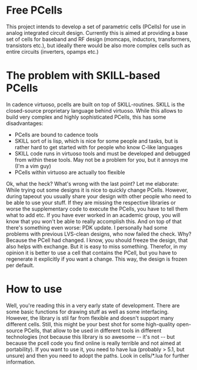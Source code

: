 # Free PCells
This project intends to develop a set of parametric cells (PCells) for use in analog integrated circuit design.
Currently this is aimed at providing a base set of cells for baseband and RF design (momcaps, inductors, transformers,
transistors etc.), but ideally there would be also more complex cells such as entire circuits (inverters, opamps etc.)

# The problem with SKILL-based PCells
In cadence virtuoso, pcells are built on top of SKILL-routines. SKILL is the closed-source proprietary language behind
virtuoso. While this allows to build very complex and highly sophisticated PCells, this has some disadvantages:
 * PCells are bound to cadence tools
 * SKILL sort of is lisp, which is nice for some people and tasks, but is rather hard to get started with for people who
   know C-like languages
 * SKILL code runs in virtuoso tools and must be developed and debugged from within these tools. May not be a problem
   for you, but it annoys me (I'm a vim guy)
 * PCells within virtuoso are actually too flexible

Ok, what the heck? What's wrong with the last point? Let me elaborate: While trying out some designs it is nice to
quickly change PCells. However, during tapeout you usually share your design with other people who need to be able to
use your stuff. If they are missing the respective libraries or worse the supplementary code to execute the PCells, you
have to tell them what to add etc. If you have ever worked in an academic group, you will know that you won't be able to
really accomplish this. And on top of that there's something even worse: PDK update. I personally had some problems with
previous LVS-clean designs, who now failed the check. Why? Because the PCell had changed. I know, you should freeze the
design, that also helps with exchange. But it is easy to miss something. Therefor, in my opinion it is better to use a
cell that contains the PCell, but you have to regenerate it explicitly if you want a change. This way, the design is
frozen per default.

# How to use
Well, you're reading this in a very early state of development. There are some basic functions for drawing stuff as well
as some interfacing. However, the library is stil far from flexible and doesn't support many different cells. Still,
this might be your best shot for some high-quality open-source PCells, that allow to be used in different tools in
different technologies (not because this library is so awesome -- it's not -- but because the pcell code you find online
is really terrible and not aimed at portability). If you want to use it, you need to have lua (probably > 5.1, but unsure)
and then you need to adopt the paths. Look in cells/\*.lua for further information.
